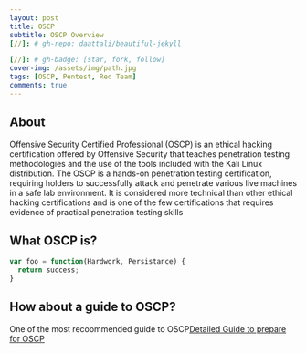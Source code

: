 ```yaml
---
layout: post
title: OSCP 
subtitle: OSCP Overview
[//]: # gh-repo: daattali/beautiful-jekyll

[//]: # gh-badge: [star, fork, follow]
cover-img: /assets/img/path.jpg
tags: [OSCP, Pentest, Red Team]
comments: true
---
```

## About

Offensive Security Certified Professional (OSCP) is an ethical hacking certification offered by Offensive Security that teaches penetration testing methodologies and the use of the tools included with the Kali Linux distribution. The OSCP is a hands-on penetration testing certification, requiring holders to successfully attack and penetrate various live machines in a safe lab environment. It is considered more technical than other ethical hacking certifications and is one of the few certifications that requires evidence of practical penetration testing skills

## What OSCP is?

```javascript
var foo = function(Hardwork, Persistance) {
  return success;
}
```

## How about a guide to OSCP?

One of the most recoommended guide to OSCP[Detailed Guide to prepare for OSCP](https://niiconsulting.com/checkmate/2017/06/a-detail-guide-on-oscp-preparation-from-newbie-to-oscp/)

